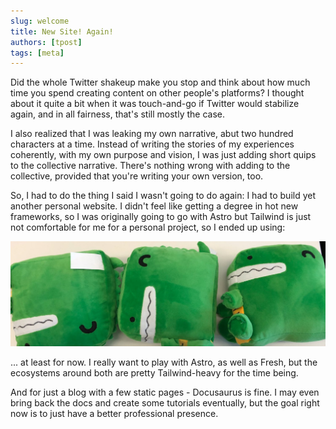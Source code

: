 ```yaml
---
slug: welcome
title: New Site! Again!
authors: [tpost]
tags: [meta]
---
```


Did the whole Twitter shakeup make you stop and think about how much time you
spend creating content on other people's platforms? I thought about it quite a
bit when it was touch-and-go if Twitter would stabilize again, and in all
fairness, that's still mostly the case.

I also realized that I was leaking my own narrative, abut two hundred characters
at a time. Instead of writing the stories of my experiences coherently, with my
own purpose and vision, I was just adding short quips to the collective
narrative. There's nothing wrong with adding to the collective, provided that
you're writing your own version, too.

So, I had to do the thing I said I wasn't going to do again: I had to build yet
another personal website. I didn't feel like getting a degree in hot new
frameworks, so I was originally going to go with Astro but Tailwind is just not
comfortable for me for a personal project, so I ended up using:

![Docusaurus Plushie](./docusaurus-plushie-banner.jpeg)

... at least for now. I really want to play with Astro, as well as Fresh, but
the ecosystems around both are pretty Tailwind-heavy for the time being.

And for just a blog with a few static pages - Docusaurus is fine. I may even
bring back the docs and create some tutorials eventually, but the goal right now
is to just have a better professional presence.
